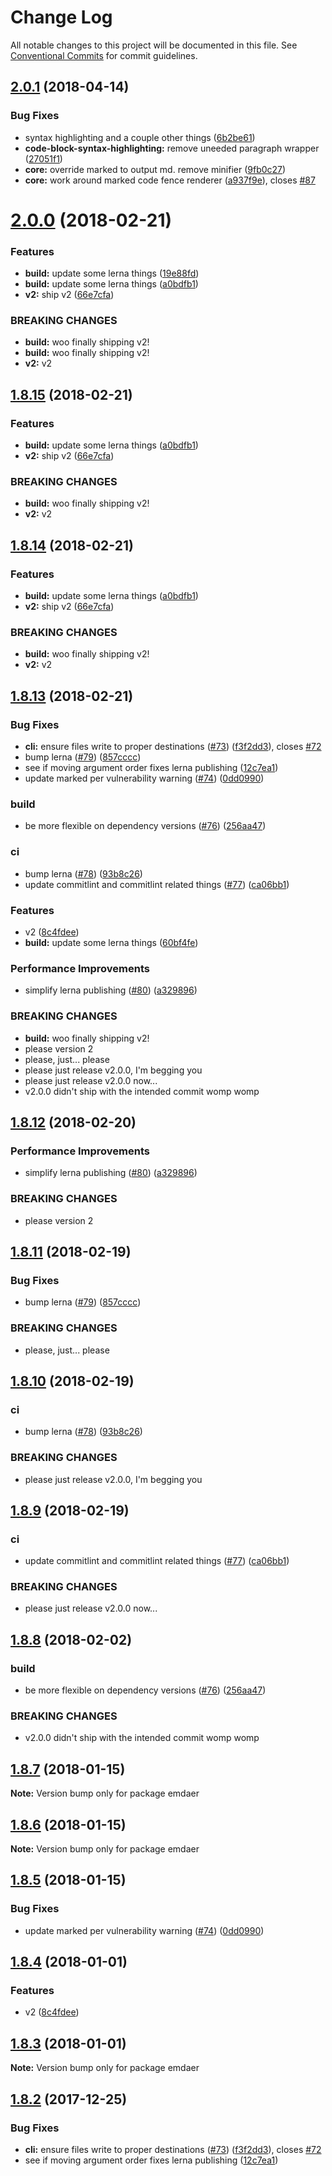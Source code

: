 # Change Log

All notable changes to this project will be documented in this file.
See [Conventional Commits](https://conventionalcommits.org) for commit guidelines.

<a name="2.0.1"></a>
## [2.0.1](https://github.com/emdaer/emdaer/compare/v2.0.0...v2.0.1) (2018-04-14)


### Bug Fixes

* syntax highlighting and a couple other things ([6b2be61](https://github.com/emdaer/emdaer/commit/6b2be61))
* **code-block-syntax-highlighting:** remove uneeded paragraph wrapper ([27051f1](https://github.com/emdaer/emdaer/commit/27051f1))
* **core:** override marked to output md. remove minifier ([9fb0c27](https://github.com/emdaer/emdaer/commit/9fb0c27))
* **core:** work around marked code fence renderer ([a937f9e](https://github.com/emdaer/emdaer/commit/a937f9e)), closes [#87](https://github.com/emdaer/emdaer/issues/87)





<a name="2.0.0"></a>
# [2.0.0](https://github.com/emdaer/emdaer/compare/v1.8.13...v2.0.0) (2018-02-21)


### Features

* **build:** update some lerna things ([19e88fd](https://github.com/emdaer/emdaer/commit/19e88fd))
* **build:** update some lerna things ([a0bdfb1](https://github.com/emdaer/emdaer/commit/a0bdfb1))
* **v2:** ship v2 ([66e7cfa](https://github.com/emdaer/emdaer/commit/66e7cfa))


### BREAKING CHANGES

* **build:** woo finally shipping v2!
* **build:** woo finally shipping v2!
* **v2:** v2





<a name="1.8.15"></a>
## [1.8.15](https://github.com/emdaer/emdaer/compare/v1.8.13...v1.8.15) (2018-02-21)


### Features

* **build:** update some lerna things ([a0bdfb1](https://github.com/emdaer/emdaer/commit/a0bdfb1))
* **v2:** ship v2 ([66e7cfa](https://github.com/emdaer/emdaer/commit/66e7cfa))


### BREAKING CHANGES

* **build:** woo finally shipping v2!
* **v2:** v2





<a name="1.8.14"></a>
## [1.8.14](https://github.com/emdaer/emdaer/compare/v1.8.13...v1.8.14) (2018-02-21)


### Features

* **build:** update some lerna things ([a0bdfb1](https://github.com/emdaer/emdaer/commit/a0bdfb1))
* **v2:** ship v2 ([66e7cfa](https://github.com/emdaer/emdaer/commit/66e7cfa))


### BREAKING CHANGES

* **build:** woo finally shipping v2!
* **v2:** v2





<a name="1.8.13"></a>
## [1.8.13](https://github.com/emdaer/emdaer/compare/v1.8.1...v1.8.13) (2018-02-21)


### Bug Fixes

* **cli:** ensure files write to proper destinations ([#73](https://github.com/emdaer/emdaer/issues/73)) ([f3f2dd3](https://github.com/emdaer/emdaer/commit/f3f2dd3)), closes [#72](https://github.com/emdaer/emdaer/issues/72)
* bump lerna ([#79](https://github.com/emdaer/emdaer/issues/79)) ([857cccc](https://github.com/emdaer/emdaer/commit/857cccc))
* see if moving argument order fixes lerna publishing ([12c7ea1](https://github.com/emdaer/emdaer/commit/12c7ea1))
* update marked per vulnerability warning ([#74](https://github.com/emdaer/emdaer/issues/74)) ([0dd0990](https://github.com/emdaer/emdaer/commit/0dd0990))


### build

* be more flexible on dependency versions ([#76](https://github.com/emdaer/emdaer/issues/76)) ([256aa47](https://github.com/emdaer/emdaer/commit/256aa47))


### ci

* bump lerna ([#78](https://github.com/emdaer/emdaer/issues/78)) ([93b8c26](https://github.com/emdaer/emdaer/commit/93b8c26))
* update commitlint and commitlint related things ([#77](https://github.com/emdaer/emdaer/issues/77)) ([ca06bb1](https://github.com/emdaer/emdaer/commit/ca06bb1))


### Features

* v2 ([8c4fdee](https://github.com/emdaer/emdaer/commit/8c4fdee))
* **build:** update some lerna things ([60bf4fe](https://github.com/emdaer/emdaer/commit/60bf4fe))


### Performance Improvements

* simplify lerna publishing ([#80](https://github.com/emdaer/emdaer/issues/80)) ([a329896](https://github.com/emdaer/emdaer/commit/a329896))


### BREAKING CHANGES

* **build:** woo finally shipping v2!
* please version 2
* please, just... please
* please just release v2.0.0, I'm begging you
* please just release v2.0.0 now...
* v2.0.0 didn't ship with the intended commit womp womp





<a name="1.8.12"></a>
## [1.8.12](https://github.com/emdaer/emdaer/compare/v1.8.11...v1.8.12) (2018-02-20)


### Performance Improvements

* simplify lerna publishing ([#80](https://github.com/emdaer/emdaer/issues/80)) ([a329896](https://github.com/emdaer/emdaer/commit/a329896))


### BREAKING CHANGES

* please version 2




<a name="1.8.11"></a>
## [1.8.11](https://github.com/emdaer/emdaer/compare/v1.8.10...v1.8.11) (2018-02-19)


### Bug Fixes

* bump lerna ([#79](https://github.com/emdaer/emdaer/issues/79)) ([857cccc](https://github.com/emdaer/emdaer/commit/857cccc))


### BREAKING CHANGES

* please, just... please




<a name="1.8.10"></a>
## [1.8.10](https://github.com/emdaer/emdaer/compare/v1.8.9...v1.8.10) (2018-02-19)


### ci

* bump lerna ([#78](https://github.com/emdaer/emdaer/issues/78)) ([93b8c26](https://github.com/emdaer/emdaer/commit/93b8c26))


### BREAKING CHANGES

* please just release v2.0.0, I'm begging you




<a name="1.8.9"></a>
## [1.8.9](https://github.com/emdaer/emdaer/compare/v1.8.8...v1.8.9) (2018-02-19)


### ci

* update commitlint and commitlint related things ([#77](https://github.com/emdaer/emdaer/issues/77)) ([ca06bb1](https://github.com/emdaer/emdaer/commit/ca06bb1))


### BREAKING CHANGES

* please just release v2.0.0 now...




<a name="1.8.8"></a>
## [1.8.8](https://github.com/emdaer/emdaer/compare/v1.8.7...v1.8.8) (2018-02-02)


### build

* be more flexible on dependency versions ([#76](https://github.com/emdaer/emdaer/issues/76)) ([256aa47](https://github.com/emdaer/emdaer/commit/256aa47))


### BREAKING CHANGES

* v2.0.0 didn't ship with the intended commit womp womp




<a name="1.8.7"></a>
## [1.8.7](https://github.com/emdaer/emdaer/compare/v1.8.6...v1.8.7) (2018-01-15)




**Note:** Version bump only for package emdaer

<a name="1.8.6"></a>
## [1.8.6](https://github.com/emdaer/emdaer/compare/v1.8.5...v1.8.6) (2018-01-15)




**Note:** Version bump only for package emdaer

<a name="1.8.5"></a>
## [1.8.5](https://github.com/emdaer/emdaer/compare/v1.8.4...v1.8.5) (2018-01-15)


### Bug Fixes

* update marked per vulnerability warning ([#74](https://github.com/emdaer/emdaer/issues/74)) ([0dd0990](https://github.com/emdaer/emdaer/commit/0dd0990))




<a name="1.8.4"></a>
## [1.8.4](https://github.com/emdaer/emdaer/compare/v1.8.3...v1.8.4) (2018-01-01)


### Features

* v2 ([8c4fdee](https://github.com/emdaer/emdaer/commit/8c4fdee))




<a name="1.8.3"></a>
## [1.8.3](https://github.com/emdaer/emdaer/compare/v1.8.2...v1.8.3) (2018-01-01)




**Note:** Version bump only for package emdaer

<a name="1.8.2"></a>
## [1.8.2](https://github.com/emdaer/emdaer/compare/v1.8.1...v1.8.2) (2017-12-25)


### Bug Fixes

* **cli:** ensure files write to proper destinations ([#73](https://github.com/emdaer/emdaer/issues/73)) ([f3f2dd3](https://github.com/emdaer/emdaer/commit/f3f2dd3)), closes [#72](https://github.com/emdaer/emdaer/issues/72)
* see if moving argument order fixes lerna publishing ([12c7ea1](https://github.com/emdaer/emdaer/commit/12c7ea1))
